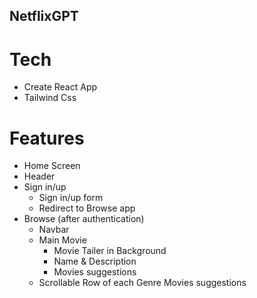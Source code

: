 ## NetflixGPT

# Tech

- Create React App
- Tailwind Css

# Features

- Home Screen
- Header
- Sign in/up
  - Sign in/up form
  - Redirect to Browse app
- Browse (after authentication)
  - Navbar
  - Main Movie
    - Movie Tailer in Background
    - Name & Description
    - Movies suggestions
  - Scrollable Row of each Genre Movies suggestions

